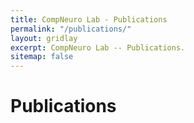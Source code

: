 ```yaml
---
title: CompNeuro Lab - Publications
permalink: "/publications/"
layout: gridlay
excerpt: CompNeuro Lab -- Publications.
sitemap: false
---
```


# Publications

<div id="publications-bibbase">
  <script src="https://bibbase.org/show?bib=https://raw.githubusercontent.com/ifiriondo/BilbaoLab/master/_data/biblio.bib&jsonp=1"></script>
</div>


